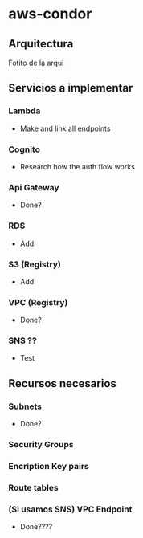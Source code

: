 # aws-condor

## Arquitectura

Fotito de la arqui

## Servicios a implementar

### Lambda
- Make and link all endpoints

### Cognito
- Research how the auth flow works

### Api Gateway
- Done?

### RDS
- Add

### S3 (Registry)
- Add

### VPC (Registry)
- Done?

### SNS ??
- Test

## Recursos necesarios

### Subnets
- Done?

### Security Groups

### Encription Key pairs

### Route tables

### (Si usamos SNS) VPC Endpoint
- Done????